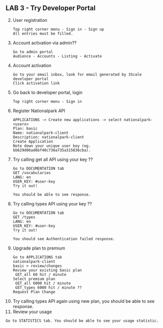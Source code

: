 
## LAB 3 - Try Developer Portal

2. User registration
   ```
   Top right corner menu - Sign in - Sign up
   All entries must be filled.
   ```
3. Account activation via admin??
   ```
   Go to admin portal 
   Audience - Accounts - Listing - Activate
   ```
3. Account activation
   ```
   Go to your email inbox, look for email generated by 3Scale developer portal
   Click activation link
   ```
4. Go back to developer portal, login
   ```
   Top right corner menu - Sign in
   ```
5. Register Nationalpark API
   ```
   APPLICATIONS -> Create new applications -> select nationalpark-<userx>
   Plan: basic
   Name: nationalpark-client
   Description: nationalpark-client
   Create Application
   Note down your unique user key (eg. bb629d06ad6bf40c736a735a315836cba).
   ```
6. Try calling get all API using your key ??
   ```
   Go to DOCUMENTATION tab
   GET /vocabularies
   LANG: en
   USER_KEY: #user-key
   Try it out!

   You should be able to see response.
   ```
7. Try calling types API using your key ??
   ```
   Go to DOCUMENTATION tab
   GET /types
   LANG: en
   USER_KEY: #user-key
   Try it out!

   You should see Authentication failed response.
   ```
8. Upgrade plan to premium
   ```
   Go to APPLICATIONS tab
   nationalpark-client
   basic > review/changes
   Review your existing basic plan
    GET_all 60 hit / minute
   Select premium plan
    GET_all 6000 hit / minute
    GET_types 6000 hit / minute ??
   Request Plan Change
   ```
9. Try calling types API again using  new plan, you should be able to see response.
10. Review your usage
   ```
   Go to STATISTICS tab. You should be able to see your usage statistic.
   ```
